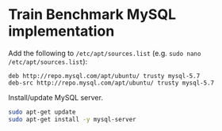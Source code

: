 # Train Benchmark MySQL implementation

Add the following to `/etc/apt/sources.list` (e.g. `sudo nano /etc/apt/sources.list`):

```
deb http://repo.mysql.com/apt/ubuntu/ trusty mysql-5.7
deb-src http://repo.mysql.com/apt/ubuntu/ trusty mysql-5.7
```

Install/update MySQL server.

```bash
sudo apt-get update
sudo apt-get install -y mysql-server
```
